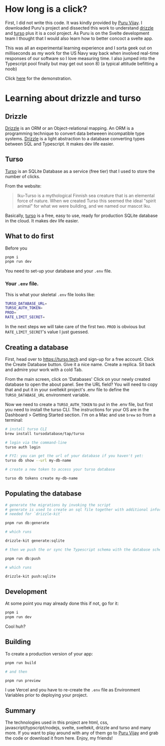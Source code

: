 # How long is a click?

First, I did not write this code. It was kindly provided by [Puru Vijay](https://github.com/puruvj/how-long-is-a-click). I downloaded  Puru's project and dissected this work to understand [drizzle](https://orm.drizzle.team/) and [turso](https://turso.tech/) plus it is a cool project. As Puru is on the Svelte development team I thought that I would also learn how to better concoct a svelte app.

This was all an experimental learning experience and I sorta geek out on milliseconds as my work for the US Navy way back when involved real-time responses of our software so I love measuring time. I also jumped into the Typescript pool finally but may get out soon 8) (a typical attitude befitting a noob) 


Click [here](https://how-long-is-a-click-green.vercel.app/) for the demonstration.


# Learning about drizzle and turso



## Drizzle

[Drizzle](https://orm.drizzle.team/) is an ORM or an Object-relational mapping. An ORM is a programming technique to convert data betweeen incompatible type systems. [Drizzle](https://orm.drizzle.team/) is a light abstraction to a database converting types between SQL and Typescript. It makes dev life easier.

## Turso

[Turso](https://turso.tech/) is an SQLite Database as a service (free tier) that I used to store the number of clicks. 

From the website:

> Iku-Turso is a mythological Finnish sea creature that is an elemental force of nature. When we created Turso this seemed the ideal "spirit animal" for what we were building, and we named our mascot Iku.

Basically, [turso](https://turso.tech/) is a free, easy to use, ready for production SQLite database in the cloud. It makes dev life easier.

## What to do first

Before you 
```bash
pnpm i
pnpm run dev
```
You need to set-up your database and your `.env` file.

### Your `.env` file.

This is what your skeletal `.env` file looks like:
```bash
TURSO_DATABASE_URL=
TURSO_AUTH_TOKEN=
PROD=
RATE_LIMIT_SECRET=
```
In the next steps we will take care of the first two. `PROD` is obvious but `RATE_LIMIT_SECRET`'s value I just guessed.

## Creating a database

First, head over to https://turso.tech and sign-up for a free account.
Click the Create Database button.
Give it a nice name.
Create a replica.
Sit back and admire your work with a cold Tab.

From the main screen, click on 'Databases'
Click on your newly created database to open the about panel.
See the URL field? You will need to copy that and put it in your sveltekit project's .env file to define the `TURSO_DATABASE_URL` environment variable.

Now we need to create a `TURSO_AUTH_TOKEN` to put in the .env file, but first you need to install the turso CLI. The instructions for your OS are in the Dashboard > Getting Started section. I'm on a Mac and use `brew` so from a terminal:
```bash
# install turso CLI
brew install tursodatabase/tap/turso

# login via the command-line
turso auth login

# FYI: you can get the url of your database if you haven't yet:
turso db show --url my-db-name

# create a new token to access your turso database

turso db tokens create my-db-name
```

## Populating the database

```bash
# generate the migrations by invoking the script
# generate is used to create an sql file together with additional information
# needed for `drizzle-kit`

pnpm run db:generate

# which runs

drizzle-kit generate:sqlite

# then we push the or sync the Typescript schema with the database schema

pnpm run db:push

# which runs

drizzle-kit push:sqlite

```

## Development

At some point you may already done this if not, go for it:
```bash
pnpm i
pnpm run dev
```
Cool huh?

## Building

To create a production version of your app:

```bash
pnpm run build

# and then

pnpm run preview
```

I use Vercel and you have to re-create the `.env` file as Environment Variables prior to deploying your project. 

## Summary

The technologies used in this project are html, css, javascript/typscript/nodejs, svelte, sveltekit, drizzle and turso and many more. If you want 
to play around with any of them go to [Puru Vijay](https://github.com/puruvj/how-long-is-a-click) and grab the code or download it from here. Enjoy, my friends!